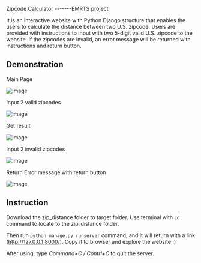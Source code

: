 Zipcode Calculator
-------EMRTS project

It is an interactive website with Python Django structure that enables the users to calculate the distance between two U.S. zipcode. Users are provided with instructions to input with two 5-digit valid U.S. zipcode to the website. If the zipcodes are invalid, an error message will be returned with instructions and return button.

## Demonstration

Main Page

![image](https://github.com/feierxx/Zipcode-Calculator/assets/158087978/cac84291-8d66-41ba-9b36-e51645b5174f)

Input 2 valid zipcodes

![image](https://github.com/feierxx/Zipcode-Calculator/assets/158087978/26cd9b3d-8a7d-44dc-9de8-7db99aaa7a1b)

Get result

![image](https://github.com/feierxx/Zipcode-Calculator/assets/158087978/0889e93b-e17b-45fe-988b-41d9cc653c83)

Input 2 invalid zipcodes

![image](https://github.com/feierxx/Zipcode-Calculator/assets/158087978/f46fc5c0-7efc-4128-9718-a66f9652ddb1)

Return Error message with return button

![image](https://github.com/feierxx/Zipcode-Calculator/assets/158087978/cb975458-080a-46cc-b42a-e24fef762f00)



## Instruction

Download the zip_distance folder to target folder. Use terminal with `cd` command to locate to the zip_distance folder. 

Then run `python manage.py runserver` command, and it will return with a link (http://127.0.0.1:8000/). Copy it to browser and explore the website :)

After using, type _Command+C / Contrl+C_ to quit the server.

